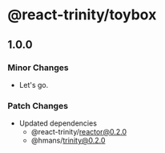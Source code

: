 # @react-trinity/toybox

## 1.0.0

### Minor Changes

- Let's go.

### Patch Changes

- Updated dependencies
  - @react-trinity/reactor@0.2.0
  - @hmans/trinity@0.2.0
